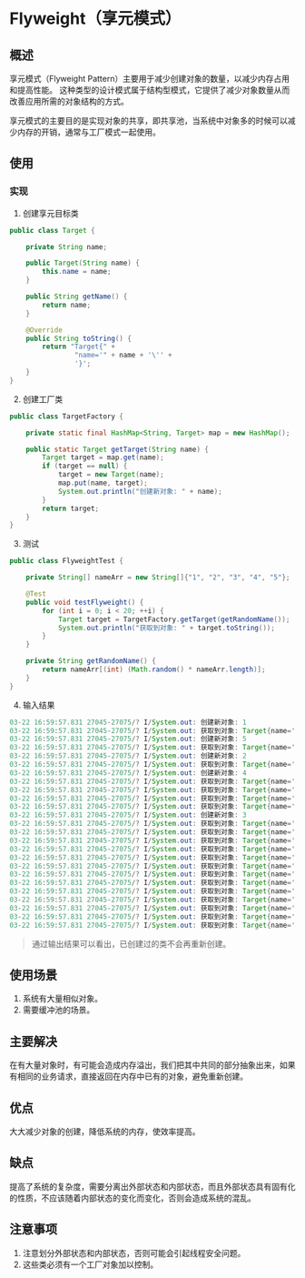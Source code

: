 # Flyweight（享元模式） #
## 概述 ##
享元模式（Flyweight Pattern）主要用于减少创建对象的数量，以减少内存占用和提高性能。 这种类型的设计模式属于结构型模式，它提供了减少对象数量从而改善应用所需的对象结构的方式。

享元模式的主要目的是实现对象的共享，即共享池，当系统中对象多的时候可以减少内存的开销，通常与工厂模式一起使用。

## 使用 ##
### 实现 ###
1. 创建享元目标类
```Java
public class Target {

    private String name;

    public Target(String name) {
        this.name = name;
    }

    public String getName() {
        return name;
    }

    @Override
    public String toString() {
        return "Target{" +
                "name='" + name + '\'' +
                '}';
    }
}
```
2. 创建工厂类
```Java
public class TargetFactory {

    private static final HashMap<String, Target> map = new HashMap();

    public static Target getTarget(String name) {
        Target target = map.get(name);
        if (target == null) {
            target = new Target(name);
            map.put(name, target);
            System.out.println("创建新对象: " + name);
        }
        return target;
    }
}
```
3. 测试
```Java
public class FlyweightTest {

    private String[] nameArr = new String[]{"1", "2", "3", "4", "5"};

    @Test
    public void testFlyweight() {
        for (int i = 0; i < 20; ++i) {
            Target target = TargetFactory.getTarget(getRandomName());
            System.out.println("获取到对象: " + target.toString());
        }
    }

    private String getRandomName() {
        return nameArr[(int) (Math.random() * nameArr.length)];
    }
}
```
4. 输入结果
```Java
03-22 16:59:57.831 27045-27075/? I/System.out: 创建新对象: 1
03-22 16:59:57.831 27045-27075/? I/System.out: 获取到对象: Target{name='1'}
03-22 16:59:57.831 27045-27075/? I/System.out: 创建新对象: 5
03-22 16:59:57.831 27045-27075/? I/System.out: 获取到对象: Target{name='5'}
03-22 16:59:57.831 27045-27075/? I/System.out: 创建新对象: 2
03-22 16:59:57.831 27045-27075/? I/System.out: 获取到对象: Target{name='2'}
03-22 16:59:57.831 27045-27075/? I/System.out: 创建新对象: 4
03-22 16:59:57.831 27045-27075/? I/System.out: 获取到对象: Target{name='4'}
03-22 16:59:57.831 27045-27075/? I/System.out: 获取到对象: Target{name='5'}
03-22 16:59:57.831 27045-27075/? I/System.out: 获取到对象: Target{name='2'}
03-22 16:59:57.831 27045-27075/? I/System.out: 获取到对象: Target{name='4'}
03-22 16:59:57.831 27045-27075/? I/System.out: 创建新对象: 3
03-22 16:59:57.831 27045-27075/? I/System.out: 获取到对象: Target{name='3'}
03-22 16:59:57.831 27045-27075/? I/System.out: 获取到对象: Target{name='1'}
03-22 16:59:57.831 27045-27075/? I/System.out: 获取到对象: Target{name='1'}
03-22 16:59:57.831 27045-27075/? I/System.out: 获取到对象: Target{name='3'}
03-22 16:59:57.831 27045-27075/? I/System.out: 获取到对象: Target{name='3'}
03-22 16:59:57.831 27045-27075/? I/System.out: 获取到对象: Target{name='4'}
03-22 16:59:57.831 27045-27075/? I/System.out: 获取到对象: Target{name='4'}
03-22 16:59:57.831 27045-27075/? I/System.out: 获取到对象: Target{name='1'}
03-22 16:59:57.831 27045-27075/? I/System.out: 获取到对象: Target{name='4'}
03-22 16:59:57.831 27045-27075/? I/System.out: 获取到对象: Target{name='3'}
03-22 16:59:57.831 27045-27075/? I/System.out: 获取到对象: Target{name='1'}
03-22 16:59:57.831 27045-27075/? I/System.out: 获取到对象: Target{name='5'}
03-22 16:59:57.831 27045-27075/? I/System.out: 获取到对象: Target{name='4'}
```

> 通过输出结果可以看出，已创建过的类不会再重新创建。

## 使用场景 ##
1. 系统有大量相似对象。
2. 需要缓冲池的场景。

## 主要解决 ##
在有大量对象时，有可能会造成内存溢出，我们把其中共同的部分抽象出来，如果有相同的业务请求，直接返回在内存中已有的对象，避免重新创建。

## 优点 ##
大大减少对象的创建，降低系统的内存，使效率提高。

## 缺点 ##
提高了系统的复杂度，需要分离出外部状态和内部状态，而且外部状态具有固有化的性质，不应该随着内部状态的变化而变化，否则会造成系统的混乱。

## 注意事项 ##
1. 注意划分外部状态和内部状态，否则可能会引起线程安全问题。
2. 这些类必须有一个工厂对象加以控制。